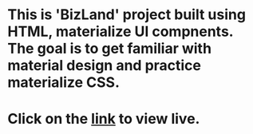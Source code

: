 # This is 'BizLand' project built using HTML, materialize UI compnents. The goal is to get familiar with material design and practice materialize CSS.

# Click on the [link]() to view live.
